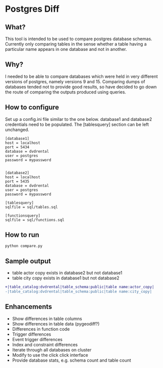 # Postgres Diff

## What?
This tool is intended to be used to compare postgres database schemas. Currently only comparing tables in the sense whether a table having a particular name appears in one database and not in another.

## Why?
I needed to be able to compare databases which were held in very different versions of postgres, namely versions 9 and 15. Comparing dumps of databases tended not to provide good results, so have decided to go down the route of comparing the outputs produced using queries.

## How to configure
Set up a config.ini file similar to the one below. database1 and database2 credentials need to be populated. The [tablesquery] section can be left unchanged.


    [database1]
    host = localhost
    port = 5434
    database = dvdrental
    user = postgres
    password = mypassword


    [database2]
    host = localhost
    port = 5435
    database = dvdrental
    user = postgres
    password = mypassword

    [tablesquery]
    sqlfile = sql/tables.sql

    [functionsquery]
    sqlfile = sql/functions.sql

## How to run
    python compare.py
## Sample output
* table actor copy exists in database2 but not database1
* table city copy exists in database1 but not database2
```diff
+|table_catalog:dvdrental|table_schema:public|table name:actor_copy|
-|table_catalog:dvdrental|table_schema:public|table name:city_copy|
```
## Enhancements
* Show differences in table columns
* Show differences in table data (pygeodiff?)
* Differences in function code
* Trigger differences
* Event trigger differences
* Index and constraint differences
* Iterate through all databases on cluster
* Modify to use the click click interface
* Provide database stats, e.g. schema count and table count
